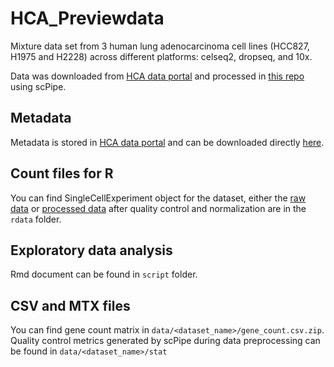 # HCA_Previewdata
Mixture data set from 3 human lung adenocarcinoma cell lines (HCC827, H1975 and H2228) across different platforms: celseq2, dropseq, and 10x.

Data was downloaded from [HCA data portal](https://preview.data.humancellatlas.org/) and processed in [this repo](https://github.com/LuyiTian/HCA_Previewdata) using scPipe.

## Metadata

Metadata is stored in [HCA data portal](https://preview.data.humancellatlas.org/) and can be downloaded directly [here](https://preview.data.humancellatlas.org/datasets/melanoma/hca-metadata-melanoma.xlsx).

## Count files for R

You can find SingleCellExperiment object for the dataset, either the [raw data](https://github.com/LuyiTian/HCA_Previewdata/blob/master/rdata/ischaemic_sensitivity_raw.RData?raw=true) or [processed data](https://github.com/LuyiTian/HCA_Previewdata/blob/master/rdata/ischaemic_sensitivity_QC_norm.RData) after quality control and normalization are in the `rdata` folder.

## Exploratory data analysis

Rmd document can be found in `script` folder.

## CSV and MTX files

You can find gene count matrix in `data/<dataset_name>/gene_count.csv.zip`. Quality control metrics generated by scPipe during data preprocessing can be found in `data/<dataset_name>/stat`
